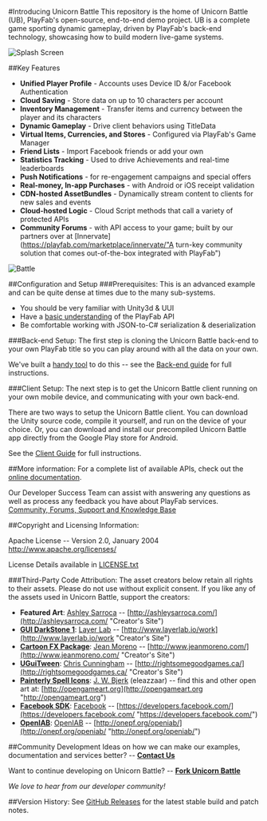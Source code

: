 #Introducing Unicorn Battle
This repository is the home of Unicorn Battle (UB), PlayFab's open-source, end-to-end demo project. UB is a complete game sporting dynamic gameplay, driven by PlayFab's back-end technology, showcasing how to build modern live-game systems. 

![Splash Screen](https://github.com/PlayFab/UnicornBattle/wiki/Assets/Images/SplashScreen_01.png "Splash Screen")

##Key Features
  * **Unified Player Profile** - Accounts uses Device ID &/or Facebook Authentication
  * **Cloud Saving** - Store data on up to 10 characters per account
  * **Inventory Management** - Transfer items and currency between the player and its characters
  * **Dynamic Gameplay** - Drive client behaviors using TitleData
  * **Virtual Items, Currencies, and Stores** - Configured via PlayFab's Game Manager
  * **Friend Lists** - Import Facebook friends or add your own
  * **Statistics Tracking** - Used to drive Achievements and real-time leaderboards
  * **Push Notifications** - for re-engagement campaigns and special offers
  * **Real-money, In-app Purchases** - with Android or iOS receipt validation
  * **CDN-hosted AssetBundles** - Dynamically stream content to clients for new sales and events
  * **Cloud-hosted Logic** - Cloud Script methods that call a variety of  protected APIs
  * **Community Forums** - with API access to your game; built by our partners over at [Innervate](https://playfab.com/marketplace/innervate/"A turn-key community solution that comes out-of-the-box integrated with PlayFab")

![Battle](https://github.com/PlayFab/UnicornBattle/wiki/Assets/Images/Battle2.png "Battle")

##Configuration and Setup
###Prerequisites:
This is an advanced example and can be quite dense at times due to the many sub-systems. 

- You should be very familiar with Unity3d & UUI 
- Have a [basic understanding](https://api.playfab.com/) of the PlayFab API
- Be comfortable working with JSON-to-C# serialization & deserialization

###Back-end Setup:
The first step is cloning the Unicorn Battle back-end to your own PlayFab title so you can play around with all the data on your own.

We've built a [handy tool](https://github.com/PlayFab/UnicornBattle/tree/master/UB_Uploader "https://github.com/PlayFab/UnicornBattle/tree/master/UB_Uploader") to do this -- see the [Back-end guide](https://github.com/PlayFab/UnicornBattle/wiki/1-Unicorn-Battle-Backend-Guide) for full instructions.

###Client Setup:
The next step is to get the Unicorn Battle client running on your own mobile device, and communicating with your own back-end.

There are two ways to setup the Unicorn Battle client. You can download the Unity source code, compile it yourself, and run on the device of your choice. Or, you can download and install our precompiled Unicorn Battle app directly from the Google Play store for Android.

See the [Client Guide](https://github.com/PlayFab/UnicornBattle/wiki/2-Unicorn-Battle-Client-Guide) for full instructions.

##More information:
For a complete list of available APIs, check out the [online documentation](http://api.playfab.com/).

Our Developer Success Team can assist with answering any questions as well as process any feedback you have about PlayFab services.
[Community, Forums, Support and Knowledge Base](https://support.playfab.com/support/home)

##Copyright and Licensing Information:

  Apache License -- 
  Version 2.0, January 2004
  http://www.apache.org/licenses/

  License Details available in [LICENSE.txt](https://github.com/PlayFab/UnicornBattle/blob/master/LICENSE "Apache 2.0 License")

###Third-Party Code Attribution:
The asset creators below retain all rights to their assets. Please do not use without explicit consent. If you like any of the assets used in Unicorn Battle, support the creators:

- **Featured Art**: [Ashley Sarroca](mailto:sarroca.a@gmail.com "Creator's Email") -- [http://ashleysarroca.com/](http://ashleysarroca.com/ "Creator's Site")
- **[GUI DarkStone 1](https://www.assetstore.unity3d.com/en/#!/content/18225 "https://www.assetstore.unity3d.com/en/#!/content/18225")**: [Layer Lab](http://www.layerlab.io/talk/ "Creator's Contact") -- [http://www.layerlab.io/work](http://www.layerlab.io/work "Creator's Site")
- [**Cartoon FX Package**](https://www.assetstore.unity3d.com/en/#!/content/4010 "https://www.assetstore.unity3d.com/en/#!/content/4010"): 
[Jean Moreno](http://www.jeanmoreno.com/contact.html "Creator's Contact") -- [http://www.jeanmoreno.com/](http://www.jeanmoreno.com/ "Creator's Site")
- [**UGuiTween**](https://www.assetstore.unity3d.com/en/#!/content/26547 "https://www.assetstore.unity3d.com/en/#!/content/26547"): [Chris Cunningham](http://rightsomegoodgames.ca/contact.html "Creator's Contact") -- [http://rightsomegoodgames.ca/](http://rightsomegoodgames.ca/ "Creator's Site")
- **[Painterly Spell Icons](http://opengameart.org/content/painterly-spell-icons-part-1 "http://opengameart.org/content/painterly-spell-icons-part-1")**: [J. W. Bjerk](mailto:me@jwbjerk.com "Crator's Contact") (eleazzaar) -- find this and other open art at: [http://opengameart.org](http://opengameart.org "http://opengameart.org")
- **[Facebook SDK](https://developers.facebook.com/docs/unity/ "https://developers.facebook.com/docs/unity/")**: [Facebook](https://developers.facebook.com/ "Crator's Contact") -- [https://developers.facebook.com/](https://developers.facebook.com/ "https://developers.facebook.com/")
- **[OpenIAB](https://github.com/onepf/OpenIAB "https://github.com/onepf/OpenIAB")**: [OpenIAB](http://onepf.org/openiab/ "Crator's Contact") -- [http://onepf.org/openiab/](http://onepf.org/openiab/ "http://onepf.org/openiab/")

##Community Development
Ideas on how we can make our examples, documentation and services better? -- **[Contact Us](mailto:devrel@playfab.com "PlayFab")** 
  
Want to continue developing on Unicorn Battle? -- **[Fork Unicorn Battle](https://github.com/PlayFab/UnicornBattle#fork-destination-box "https://github.com/PlayFab/UnicornBattle#fork-destination-box")**

*We love to hear from our developer community!*

##Version History:
See [GitHub Releases](https://github.com/PlayFab/UnicornBattle/releases "GitHub Versions") for the latest stable build and patch notes.
